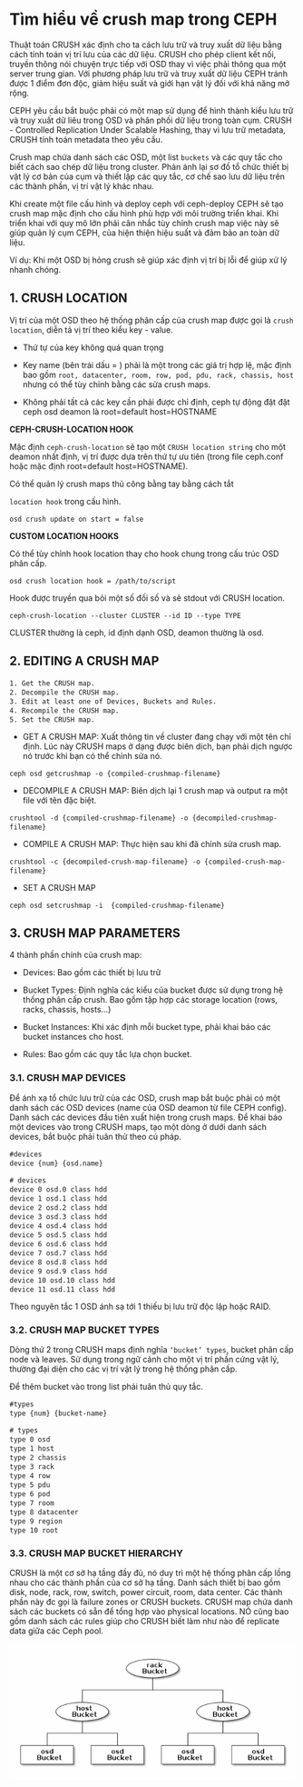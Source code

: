 # Tìm hiểu về crush map trong CEPH

Thuật toán CRUSH xác định cho ta cách lưu trữ và truy xuất dữ liệu bằng cách tính toán vị trí lưu của các dữ liệu. CRUSH cho phép client kết nối, truyền thông nói chuyện trực tiếp với OSD thay vì việc phải thông qua một server trung gian. Với phương pháp lưu trữ và truy xuất dữ liệu CEPH tránh được 1 điểm đơn độc, giảm hiệu suất và giới hạn vật lý đối với khả năng mở rộng.

CEPH yêu cầu bắt buộc phải có một map sử dụng để hình thành kiểu lưu trữ và truy xuất dữ liêu trong OSD và phân phối dữ liệu trong toàn cụm. CRUSH - Controlled Replication Under Scalable Hashing, thay vì lưu trữ metadata, CRUSH tính toán metadata theo yêu cầu.

Crush map chứa danh sách các OSD, một list `buckets` và các quy tắc cho biết cách sao chép dữ liệu trong cluster. Phản ánh lại sơ đồ tổ chức thiết bị vật lý cơ bản của cụm và thiết lập các quy tắc, cơ chế sao lưu dữ liệu trên các thành phần, vị trí vật lý khác nhau.

Khi create một file cấu hình và deploy ceph với ceph-deploy CEPH sẽ tạo crush map mặc định cho cấu hình phù hợp với môi trường triển khai. Khi triển khai với quy mô lớn phải cân nhắc tùy chỉnh crush map việc này sẽ giúp quản lý cụm CEPH, của hiện thiện hiệu suất và đảm bảo an toàn dữ liệu.

Ví dụ: Khi một OSD bị hỏng crush sẽ giúp xác định vị trí bị lỗi để giúp xử lý nhanh chóng.

## 1. CRUSH LOCATION

Vị trí của một OSD theo hệ thống phân cấp của crush map được gọi là `crush location`, diễn tả vị trí theo kiểu key - value.

- Thứ tự của key không quá quan trọng

- Key name (bên trái dấu = ) phải là một trong các giá trị hợp lệ, mặc định bao gồm `root, datacenter, room, row, pod, pdu, rack, chassis, host` nhưng có thể tùy chỉnh bằng các sửa crush maps.

- Không phải tất cả các key cần phải được chỉ định, ceph tự động đặt đặt ceph osd deamon là root=default host=HOSTNAME

**CEPH-CRUSH-LOCATION HOOK**

Mặc định `ceph-crush-location` sẽ tạo một `CRUSH location string` cho một deamon nhất định, vị trí được dựa trên thứ tự ưu tiên (trong file ceph.conf hoặc mặc định root=default host=HOSTNAME).

Có thể quản lý crush maps thủ công bằng tay bằng cách tắt 

`location hook` trong cấu hình.

```
osd crush update on start = false
```

**CUSTOM LOCATION HOOKS**

Có thể tùy chỉnh hook location thay cho hook chung trong cấu trúc OSD phân cấp.

```
osd crush location hook = /path/to/script
```

Hook được truyền qua bỏi một số đối số và sẽ stdout  với CRUSH location.

```
ceph-crush-location --cluster CLUSTER --id ID --type TYPE
```

CLUSTER thường là ceph, id định dạnh OSD, deamon thường là osd.

## 2. EDITING A CRUSH MAP

```
1. Get the CRUSH map.
2. Decompile the CRUSH map.
3. Edit at least one of Devices, Buckets and Rules.
4. Recompile the CRUSH map.
5. Set the CRUSH map.
```

- GET A CRUSH MAP: Xuất thông tin về cluster đang chạy với một tên chỉ định. Lúc này CRUSH maps ở dạng được biên dịch, bạn phải dịch ngược nó trước khi bạn có thể chỉnh sửa nó.

```
ceph osd getcrushmap -o {compiled-crushmap-filename}
```

- DECOMPILE A CRUSH MAP: Biên dịch lại 1 crush map và output ra một file với tên đặc biệt.

```
crushtool -d {compiled-crushmap-filename} -o {decompiled-crushmap-filename}
```

- COMPILE A CRUSH MAP: Thực hiện sau khi đã chỉnh sửa crush map.

```
crushtool -c {decompiled-crush-map-filename} -o {compiled-crush-map-filename}
```
- SET A CRUSH MAP

```
ceph osd setcrushmap -i  {compiled-crushmap-filename}
```

## 3. CRUSH MAP PARAMETERS

4 thành phần chính của crush map:

- Devices: Bao gồm các thiết bị lưu trữ

- Bucket Types: Định nghĩa các kiểu của bucket được sử dụng trong hệ thống phân cấp crush. Bao gồm tập hợp các storage location (rows, racks, chassis, hosts...) 

- Bucket Instances: Khi xác định mỗi bucket type, phải khai báo các bucket instances cho host.

- Rules: Bao gồm các quy tắc lựa chọn bucket.

### 3.1. CRUSH MAP DEVICES

Để ánh xạ tổ chức lưu trữ của các OSD, crush map bắt buộc phải có một danh sách các OSD devices (name của OSD deamon từ file CEPH config). Danh sách các devices đầu tiên xuất hiện trong crush maps. Để khai báo một devices vào trong CRUSH maps, tạo một dòng ở dưới danh sách devices, bắt buộc phải tuân thử theo cú pháp.

```
#devices
device {num} {osd.name}
```

```
# devices
device 0 osd.0 class hdd
device 1 osd.1 class hdd
device 2 osd.2 class hdd
device 3 osd.3 class hdd
device 4 osd.4 class hdd
device 5 osd.5 class hdd
device 6 osd.6 class hdd
device 7 osd.7 class hdd
device 8 osd.8 class hdd
device 9 osd.9 class hdd
device 10 osd.10 class hdd
device 11 osd.11 class hdd
```

Theo nguyên tắc 1 OSD ánh sạ tới 1 thiếu bị lưu trữ độc lập hoặc RAID.

### 3.2. CRUSH MAP BUCKET TYPES

Dòng thứ 2 trong CRUSH maps định nghĩa `‘bucket’ types`, bucket phân cấp node và leaves. Sử dụng trong ngữ cảnh cho một vị trí phần cứng vật lý, thường đại diện cho các vị trí vật lý trong hệ thống phân cấp.

Để thêm bucket vào trong list phải tuân thủ quy tắc.

```
#types
type {num} {bucket-name}
```

```
# types
type 0 osd
type 1 host
type 2 chassis
type 3 rack
type 4 row
type 5 pdu
type 6 pod
type 7 room
type 8 datacenter
type 9 region
type 10 root
```

### 3.3. CRUSH MAP BUCKET HIERARCHY

CRUSH là một cơ sở hạ tầng đầy đủ, nó duy trì một hệ thống phân cấp lồng nhau cho các thành phần của cơ sở hạ tầng. Danh sách thiết bị bao gồm disk, node, rack, row, switch, power circuit, room, data center. Các thành phần này đc gọi là failure zones or CRUSH buckets. CRUSH map chứa danh sách các buckets có sẵn để tổng hợp vào physical locations. NÓ cũng bao gồm danh sách các rules giúp cho CRUSH biết làm như nào để replicate data giữa các Ceph pool.

![](../images/img-crush-map/bucket.png)





